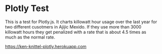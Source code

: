 # Plotly Test
This is a test for Plotly.js. It charts killowatt hour usage over the last year for two different cusotmers in Ajijic Mexido. If they use more than 3000 killowatt hours they get penalized with a rate that is about 4.5 times as much as the normal rate.

https://ken-knittel-plotly.herokuapp.com

